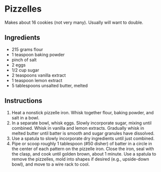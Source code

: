 # Pizzelles

Makes about 16 cookies (not very many). Usually will want to double.

## Ingredients

- 215 grams flour
- 1 teaspoon baking powder
- pinch of salt
- 2 eggs
- 1/2 cup sugar
- 2 teaspoons vanilla extract
- 1 teaspoon lemon extract
- 5 tablespoons unsalted butter, melted

## Instructions

1. Heat a nonstick pizzelle iron. Whisk together flour, baking powder, and salt in a bowl.
2. In a separate bowl, whisk eggs. Slowly incorporate sugar, mixing until combined. Whisk in vanilla and lemon extracts. Gradually whisk in melted butter until batter is smooth and sugar granules have dissolved.
3. Use a spatula to slowly incorporate dry ingredients until just combined.
4. Pipe or scoop roughly 1 tablespoon (#50 disher) of batter in a circle in the center of each pattern on the pizzelle iron. Close the iron, seal with the clasp, and cook until golden brown, about 1 minute. Use a spatula to remove the pizzelles, mold into shapes if desired (e.g., upside-down bowl), and move to a wire rack to cool.
